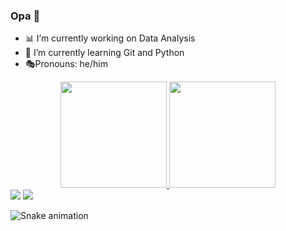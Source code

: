 ### Opa 👀

- 📊 I’m currently working on Data Analysis
- 🥋 I’m currently learning Git and Python
- 🎭Pronouns: he/him

<div align="center">
  <a href="https://github.com/alvaroguilherme">
  <img height="170em" src="https://github-readme-stats.vercel.app/api?username=alvaroguilherme&show_icons=true&theme=gruvbox&include_all_commits=true&count_private=true"/>
  <img height="170em" src="https://github-readme-stats.vercel.app/api/top-langs/?username=alvaroguilherme&layout=compact&langs_count=7&theme=gruvbox&count_private=true"/>
</div>

<div> 
  <a href="https://www.linkedin.com/in/alvaro-correia" target="_blank"><img src="https://img.shields.io/badge/-LinkedIn-%230077B5?style=for-the-badge&logo=linkedin&logoColor=white" target="_blank"></a> 
  <a href = "mailto:alvaro.guilherme@engenharia.ufjf.br"><img src="https://img.shields.io/badge/-Gmail-%23333?style=for-the-badge&logo=gmail&logoColor=white" target="_blank"></a>
 
  ![Snake animation](https://github.com/alvaroguilherme/alvaroguilherme/blob/output/github-contribution-grid-snake.svg)
 
</div>
